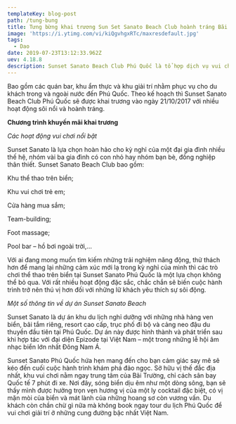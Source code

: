 ```yaml
---
templateKey: blog-post
path: /tung-bung
title: Tưng bừng khai trương Sun Set Sanato Beach Club hoành tráng Bãi Trường Phú Quốc
image: 'https://i.ytimg.com/vi/kiQgvhgxRTc/maxresdefault.jpg' 
tags:
  - Dao
date: 2019-07-23T13:12:33.962Z
uev: 4.18.8
description: Sunset Sanato Beach Club Phú Quốc là tổ hợp dịch vụ vui chơi giải trí tại bãi biển riêng với chiều dài 400m. 
---
```

Bao gồm các quán bar, khu ẩm thực và khu giải trí nhằm phục vụ cho du khách trong và ngoài nước đến Phú Quốc. Theo kế hoạch thì Sunset Sanato Beach Club Phú Quốc sẽ được khai trương vào ngày 21/10/2017 với nhiều hoạt động sôi nổi và hoành tráng. 

**Chương trình khuyến mãi khai trương**

*Các hoạt động vui chơi nổi bật*

Sunset Sanato là lựa chọn hoàn hảo cho kỳ nghỉ của một đại gia đình nhiều thế hệ, nhóm vài ba gia đình có con nhỏ hay nhóm bạn bè, đồng nghiệp thân thiết. Sunset Sanato Beach Club bao gồm:

Khu thể thao trên biển;

Khu vui chơi trẻ em;

Cửa hàng mua sắm;

Team-building;

Foot massage;

Pool bar – hồ bơi ngoài trời,…

Với ai đang mong muốn tìm kiếm những trải nghiệm năng động, thử thách hơn để mang lại những cảm xúc mới lạ trong kỳ nghỉ của mình thì các trò chơi thể thao trên biển tại Sunset Sanato Phú Quốc là một lựa chọn không thể bỏ qua. Với rất nhiều hoạt động đặc sắc, chắc chắn sẽ biến cuộc hành trình trở nên thú vị hơn đối với những lữ khách yêu thích sự sôi động.

*Một số thông tin về dự án Sunset Sanato Beach*

Sunset Sanato là dự án khu du lịch nghỉ dưỡng với những nhà hàng ven biển, bãi tắm riêng, resort cao cấp, trục phố đi bộ và cảng neo đậu du thuyền đầu tiên tại Phú Quốc. Dự án này được hình thành và phát triển sau khi hợp tác với đại diện Epizode tại Việt Nam – một trong những lễ hội âm nhạc biển lớn nhất Đông Nam Á.

Sunset Sanato Phú Quốc hứa hẹn mang đến cho bạn cảm giác say mê sẽ kéo đến cuối cuộc hành trình khám phá đảo ngọc. Sở hữu vị thế đắc địa nhất, khu vui chơi nằm ngay trung tâm của Bãi Trường, chỉ cách sân bay Quốc tế 7 phút đi xe. Nơi đây, sóng biển dịu êm như một dòng sông, bạn sẽ thấy mình được hưởng trọn vẹn hương vị của một ly cocktail đặc biệt, có vị mặn mòi của biển và mát lành của những hoang sơ còn vương vấn. Du khách còn chần chừ gì nữa mà không book ngay tour du lịch Phú Quốc để vui chơi giải trí ở những cung đường bậc nhất Việt Nam.